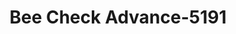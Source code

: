 ---
f_zip-code: 46975
f_state-code: IN
title: Bee Check Advance-5191
f_phone: 574-223-4025
f_city-only: Rochester
f_address: 701 E 9Th Street Rochester
f_location-unique-id: '5191'
slug: bee-check-advance-5191
updated-on: '2024-05-30T13:46:58.046Z'
created-on: '2024-05-30T13:36:59.803Z'
published-on: '2024-05-30T13:54:32.469Z'
f_city-state: cms/city/rochester-in.md
f_company: cms/company/bee-check-advance.md
f_state: cms/state/indiana.md
layout: '[payday-loan].html'
tags: payday-loan
---